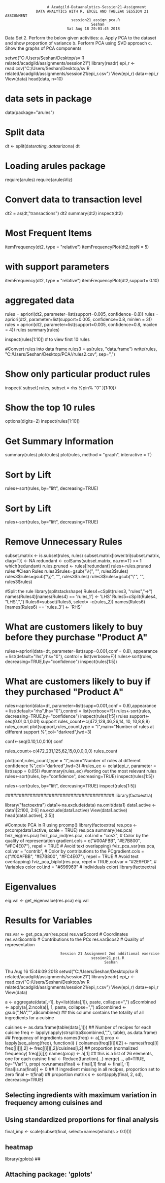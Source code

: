                        # Acadgild-Dataanalytics-Session21-Assignment
                  DATA ANALYTICS WITH R, EXCEL AND TABLEAU SESSION 21 ASSIGNMENT 
                                  session21_assign_pca.R
                                           Seshan
                                Sat Aug 18 20:03:45 2018
Data Set 
2. Perform the below given activities: 
a. Apply PCA to the dataset and show proportion of variance 
b. Perform PCA using SVD approach 
c. Show the graphs of PCA components



setwd("C:/Users/Seshan/Desktop/sv R related/acadgild/assignments/session21")
library(readr)
epi_r <- read.csv("C:/Users/Seshan/Desktop/sv R related/acadgild/assignments/session21/epi_r.csv")
View(epi_r)
data<-epi_r
View(data)
head(data, n=10)
# data sets in package
data(package="arules")
# Split data
dt <- split(data$rating, data$arizona)
dt
# Loading arules package
require(arules)
require(arulesViz)

# Convert data to transaction level
dt2 = as(dt,"transactions")
dt2
summary(dt2)
inspect(dt2)
# Most Frequent Items
itemFrequency(dt2, type = "relative")
itemFrequencyPlot(dt2,topN = 5)
# with support parameters
itemFrequency(dt2, type = "relative")
itemFrequencyPlot(dt2,support= 0.10)
# aggregated data
rules = apriori(dt2, parameter=list(support=0.005, confidence=0.8))
rules = apriori(dt2, parameter=list(support=0.005, confidence=0.8, minlen = 3))
rules = apriori(dt2, parameter=list(support=0.005, confidence=0.8, maxlen = 4))
rules
summary(rules)

inspect(rules[1:10]) # to view first 10 rules

#Convert rules into data frame
rules3 = as(rules, "data.frame")
write(rules, "C:/Users/Seshan/Desktop/PCA//rules2.csv", sep=",")

# Show only particular product rules
inspect( subset( rules, subset = rhs %pin% "0" )[1:10])

# Show the top 10 rules
options(digits=2)
inspect(rules[1:10])

# Get Summary Information

summary(rules)
plot(rules)
plot(rules, method = "graph", interactive = T)

# Sort by Lift
rules<-sort(rules, by="lift", decreasing=TRUE)

# Sort by Lift
rules<-sort(rules, by="lift", decreasing=TRUE)

# Remove Unnecessary Rules
subset.matrix <- is.subset(rules, rules)
subset.matrix[lower.tri(subset.matrix, diag=T)] <- NA
redundant <- colSums(subset.matrix, na.rm=T) >= 1
which(redundant)
rules.pruned <- rules[!redundant]
rules<-rules.pruned
rules
#Clean Rules
rules3$rules=gsub("\\{", "", rules3$rules)
rules3$rules=gsub("\\}", "", rules3$rules)
rules3$rules=gsub("\"", "", rules3$rules)

#Split the rule
library(splitstackshape)
Rules4=cSplit(rules3, "rules","=>")
names(Rules4)[names(Rules4) == 'rules_1'] <- 'LHS'
Rules5=cSplit(Rules4, "LHS",",")
Rules6=subset(Rules5, select= -c(rules_2))
names(Rules6)[names(Rules6) == 'rules_3'] <- 'RHS'

# What are customers likely to buy before they purchase "Product A"
rules<-apriori(data=dt, parameter=list(supp=0.001,conf = 0.8), 
               appearance = list(default="lhs",rhs="0"),
               control = list(verbose=F))
rules<-sort(rules, decreasing=TRUE,by="confidence")
inspect(rules[1:5])

# What are customers likely to buy if they purchased "Product A"
rules<-apriori(data=dt, parameter=list(supp=0.001,conf = 0.8),appearance = list(default="rhs",lhs="0"),control = list(verbose=F))
rules<-sort(rules, decreasing=TRUE,by="confidence")
inspect(rules[1:5])
rules
support<-seq(0.01,0.1,0.01)
support
rules_count<-c(472,128,46,26,14, 10, 10,8,8,8)
rules_count
plot(support,rules_count,type = "l",main="Number of rules at different support %",col="darkred",lwd=3)

conf<-seq(0.10,1.0,0.10)
conf

rules_count<-c(472,231,125,62,15,0,0,0,0,0)
rules_count

plot(conf,rules_count,type = "l",main="Number of rules at different confidence %",col="darkred",lwd=3)
#rules_ec <- eclat(epi_r, parameter = list(supp = 0.05))
#summary(rules_ec)
#sorting out the most relevant rules
rules<-sort(rules, by="confidence", decreasing=TRUE)
inspect(rules[1:5])

rules<-sort(rules, by="lift", decreasing=TRUE)
inspect(rules[1:5])

########################################
library(factoextra)

library("factoextra")
data1<-na.exclude(data)
na.omit(data1)
data1.active <- data1[2:100, 2:6]
na.exclude(data1.active)
View(data1.active)
head(data1.active[, 2:5])

#Compute PCA in R using prcomp()
library(factoextra)
res.pca <- prcomp(data1.active, scale = TRUE)
res.pca
summary(res.pca)
fviz_eig(res.pca)
fviz_pca_ind(res.pca, col.ind = "cos2", # Color by the quality of representation gradient.cols = c("#00AFBB", "#E7B800", "#FC4E07"), repel = TRUE     # Avoid text overlapping)
fviz_pca_var(res.pca, col.var = "contrib", # Color by contributions to the PCgradient.cols = c("#00AFBB", "#E7B800", "#FC4E07"), repel = TRUE     # Avoid text overlapping)
fviz_pca_biplot(res.pca, repel = TRUE,col.var = "#2E9FDF", # Variables color col.ind = "#696969"  # Individuals color)
library(factoextra)
# Eigenvalues
eig.val <- get_eigenvalue(res.pca)
eig.val
# Results for Variables
res.var <- get_pca_var(res.pca)
res.var$coord          # Coordinates
res.var$contrib        # Contributions to the PCs
res.var$cos2           # Quality of representation



                             Session 21 Assignment 2nd additional exercise
                                           session21_pci.R
                                                 Seshan
Thu Aug 16 15:46:09 2018
setwd("C:/Users/Seshan/Desktop/sv R related/acadgild/assignments/session21")
library(readr)
epi_r <- read.csv("C:/Users/Seshan/Desktop/sv R related/acadgild/assignments/session21/epi_r.csv")
View(epi_r)
data<-epi_r
View(data)

a <- aggregate(data[,-1], by=list(data[,1]), paste, collapse=",")
a$combined <- apply(a[,2:ncol(a)], 1, paste, collapse=",")
a$combined <- gsub(",NA","",a$combined) ## this column contains the totality of all ingredients for a cuisine

cuisines <- as.data.frame(table(data[,1])) ## Number of recipes for each cuisine
freq <- lapply(lapply(strsplit(a$combined,","), table), as.data.frame) ## Frequency of ingredients
names(freq) <- a[,1]
prop <- lapply(seq_along(freq), function(i) { colnames(freq[[i]])[2] <- names(freq)[i] freq[[i]][,2] <- freq[[i]][,2]/cuisines[i,2] ## proportion (normalized frequency) freq[[i]]})
names(prop) <- a[,1] ## this is a list of 26 elements, one for each cuisine
final <- Reduce(function(...) merge(..., all=TRUE, by="Var1"), prop)
row.names(final) <- final[,1]
final <- final[,-1]
final[is.na(final)] <- 0 ## If ingredient missing in all recipes, proportion set to zero
final <- t(final) ## proportion matrix
s <- sort(apply(final, 2, sd), decreasing=TRUE)
## Selecting ingredients with maximum variation in frequency among cuisines and
## Using standardized proportions for final analysis
final_imp <- scale(subset(final, select=names(which(s > 0.1)))) 
## heatmap 
library(gplots) ## 
## Attaching package: 'gplots'
